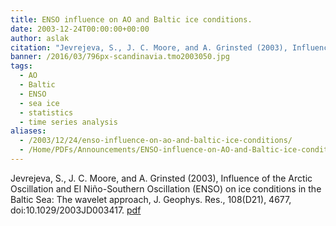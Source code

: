 ```yaml
---
title: ENSO influence on AO and Baltic ice conditions.
date: 2003-12-24T00:00:00+00:00
author: aslak
citation: "Jevrejeva, S., J. C. Moore, and A. Grinsted (2003), Influence of the Arctic Oscillation and El Niño-Southern Oscillation (ENSO) on ice conditions in the Baltic Sea: The wavelet approach, J. Geophys. Res., 108(D21), 4677, doi:10.1029/2003JD003417"
banner: /2016/03/796px-scandinavia.tmo2003050.jpg
tags:
  - AO
  - Baltic
  - ENSO
  - sea ice
  - statistics
  - time series analysis
aliases:
  - /2003/12/24/enso-influence-on-ao-and-baltic-ice-conditions/
  - /Home/PDFs/Announcements/ENSO-influence-on-AO-and-Baltic-ice-conditions-
---
```

Jevrejeva, S., J. C. Moore, and A. Grinsted (2003), Influence of the Arctic Oscillation and El Niño-Southern Oscillation (ENSO) on ice conditions in the Baltic Sea: The wavelet approach, J. Geophys. Res., 108(D21), 4677, doi:10.1029/2003JD003417. [pdf](/2016/03/Jevrejeva-jgr03-bmi-ao-enso-wavelet.pdf)

